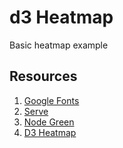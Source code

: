 # d3 Heatmap

Basic heatmap example

## Resources

1. [Google Fonts](https://fonts.google.com/specimen/Roboto+Mono?category=Monospace&sidebar.open=true&selection.family=Roboto+Mono:wght@700)
2. [Serve](https://github.com/vercel/serve)
3. [Node Green](https://node.green/)
4. [D3 Heatmap](https://www.d3-graph-gallery.com/heatmap)
